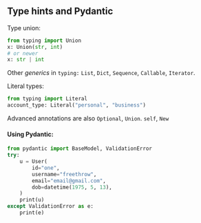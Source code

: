 ## Type hints and Pydantic
Type union:
```python
from typing import Union
x: Union(str, int)
# or newer
x: str | int
```
Other *generics* in `typing:` `List`, `Dict`, `Sequence`, `Callable`, `Iterator`.

Literal types:
```python
from typing import Literal
account_type: Literal("personal", "business")
```

Advanced annotations are also `Optional`, `Union`. `self`, `New`
#### Using Pydantic:
```python
from pydantic import BaseModel, ValidationError
try:
    u = User(
        id="one",
        username="freethrow",
        email="email@gmail.com",
        dob=datetime(1975, 5, 13),
    )
    print(u)
except ValidationError as e:
    print(e)
```